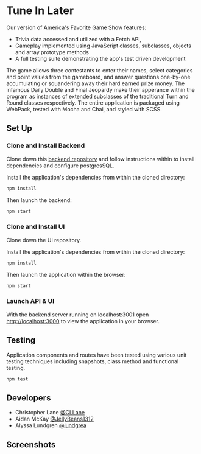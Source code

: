 
# Tune In Later

Our version of America's Favorite Game Show features: 

- Trivia data accessed and utilized with a Fetch API, 
- Gameplay implemented using JavaScript classes, subclasses, objects and array prototype methods
- A full testing suite demonstrating the app's test driven development

The game allows three contestants to enter their names, select categories and point values from the gameboard, and answer questions one-by-one accumulating or squandering away their hard earned prize money. The infamous Daily Double and Final Jeopardy make their apperance within the program as instances of extended subclasses of the traditional Turn and Round classes respectively. The entire application is packaged using WebPack, tested with Mocha and Chai, and styled with SCSS.   

## Set Up

### Clone and Install Backend

Clone down this [backend repository](https://github.com/turingschool-examples/favorites-tracker-api) and follow instructions within to install dependencies and configure postgresSQL.

Install the application's dependencies from within the cloned directory:
```bash
npm install
```
Then launch the backend:
```bash
npm start
```

### Clone and Install UI

Clone down the UI repository.

Install the application's dependencies from within the cloned directory:
```bash
npm install
```

Then launch the application within the browser:
```bash
npm start
```

### Launch API & UI

With the backend server running on localhost:3001 open [http://localhost:3000](http://localhost:3000) to view the application in your browser.

## Testing

Application components and routes have been tested using various unit testing techniques including snapshots, class method and functional testing. 
```bash
npm test
```

## Developers

 - Christopher Lane [@CLLane](https://github.com/CLLane)
 - Aidan McKay [@JellyBeans1312](hhttps://github.com/JellyBeans1312)
 - Alyssa Lundgren [@lundgrea](https://github.com/lundgrea)

## Screenshots
![]()
![]()
![]()
![]()
